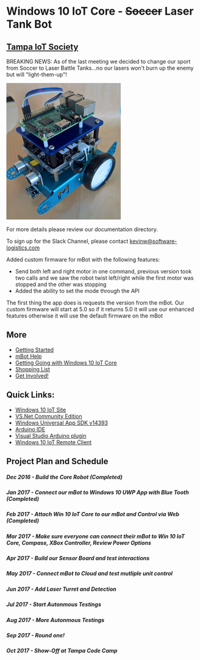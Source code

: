 # Windows 10 IoT Core - ~~Soccer~~ Laser Tank Bot
## [Tampa IoT Society](https://www.meetup.com/Tampa-Bay-NET-Microframeworks-Developer-Group)

BREAKING NEWS: As of the last meeting we decided to change our sport from Soccer to Laser Battle Tanks...no our lasers won't burn up the enemy but will "light-them-up"!

![Alt](Documentation/mBot.png)

For more details please review our documentation directory.

To sign up for the Slack Channel, please contact kevinw@software-logistics.com

Added custom firmware for mBot with the following features:
* Send both left and right motor in one command, previous version took two calls and we saw the robot twist left/right while the first motor was stopped and the other was stopping
* Added the ability to set the mode through the API

The first thing the app does is requests the version from the mBot.  Our custom firmware will start at 5.0 so if it returns 5.0 it will use our enhanced features otherwise it will use the default firmware on the mBot 

## More
* [Getting Started](GettingStarted.md)
* [mBot Help](mBotInstructions.md)
* [Getting Going with Windows 10 IoT Core](ConnectWinIoT.md)
* [Shopping List](PartsList.md)
* [Get Involved!](HelpWanted.md)

## Quick Links:

* [Windows 10 IoT Site](https://developer.microsoft.com/en-us/windows/iot/GetStarted)
* [VS.Net Community Edition](https://download.microsoft.com/download/D/2/3/D23F4D0F-BA2D-4600-8725-6CCECEA05196/vs_community_ENU.exe)
* [Windows Universal App SDK v14393](https://download.microsoft.com/download/C/D/8/CD8533F8-5324-4D30-824C-B834C5AD51F9/standalonesdk/sdksetup.exe)
* [Arduino IDE](https://www.microsoft.com/en-us/store/p/arduino-ide/9nblggh4rsd8) 
* [Visual Studio Arduino plugin](https://visualstudiogallery.msdn.microsoft.com/069a905d-387d-4415-bc37-665a5ac9caba/file/208854/78/Visual.Micro.Arduino.Studio.vsix)
* [Windows 10 IoT Remote Client](https://www.microsoft.com/en-us/store/p/windows-iot-remote-client/9nblggh5mnxz)

## Project Plan and Schedule

##### Dec 2016 - Build the Core Robot (Completed)
##### Jan 2017 - Connect our mBot to Windows 10 UWP App with Blue Tooth (Completed)
##### Feb 2017 - Attach Win 10 IoT Core to our mBot and Control via Web (Completed)
##### Mar 2017 - Make sure everyone can connect their mBot to Win 10 IoT Core, Compass, XBox Controller, Review Power Options
##### Apr 2017 - Build our Sensor Board and test interactions
##### May 2017 - Connect mBot to Cloud and test mutliple unit control
##### Jun 2017 - Add Laser Turret and Detection
##### Jul 2017 - Start Autonmous Testings
##### Aug 2017 - More Autonmous Testings
##### Sep 2017 - Round one!
##### Oct 2017 - Show-Off at Tampa Code Camp